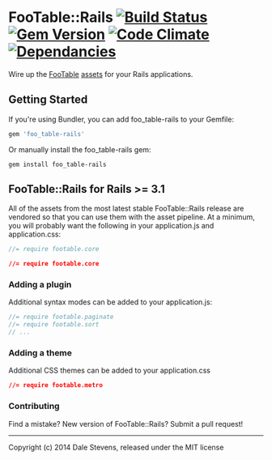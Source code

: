 # FooTable::Rails [![Build Status](https://secure.travis-ci.org/TwilightCoders/foo_table-rails.png)](http://travis-ci.org/TwilightCoders/foo_table-rails) [![Gem Version](https://badge.fury.io/rb/foo_table-rails.png)](http://badge.fury.io/rb/foo_table-rails) [![Code Climate](https://codeclimate.com/github/TwilightCoders/foo_table-rails.png)](https://codeclimate.com/github/TwilightCoders/foo_table-rails) [![Dependancies](http://img.shields.io/gemnasium/TwilightCoders/foo_table-rails.svg)](https://gemnasium.com/TwilightCoders/foo_table-rails)

Wire up the [FooTable](http://fooplugins.com/plugins/footable-jquery/) [assets](https://github.com/bradvin/FooTable) for your Rails
applications.

## Getting Started

If you're using Bundler, you can add foo_table-rails to your Gemfile:

```ruby
gem 'foo_table-rails'
```

Or manually install the foo_table-rails gem:

```shell
gem install foo_table-rails
```

## FooTable::Rails for Rails >= 3.1

All of the assets from the most latest stable FooTable::Rails release are vendored
so that you can use them with the asset pipeline.  At a minimum, you will
probably want the following in your application.js and application.css:

```js
//= require footable.core
```

```css
//= require footable.core
```

### Adding a plugin

Additional syntax modes can be added to your application.js:

```js
//= require footable.paginate
//= require footable.sort
// ...
```

### Adding a theme

Additional CSS themes can be added to your application.css

```css
//= require footable.metro
```

### Contributing

Find a mistake? New version of FooTable::Rails? Submit a pull request!

---

Copyright (c) 2014 Dale Stevens, released under the MIT license
